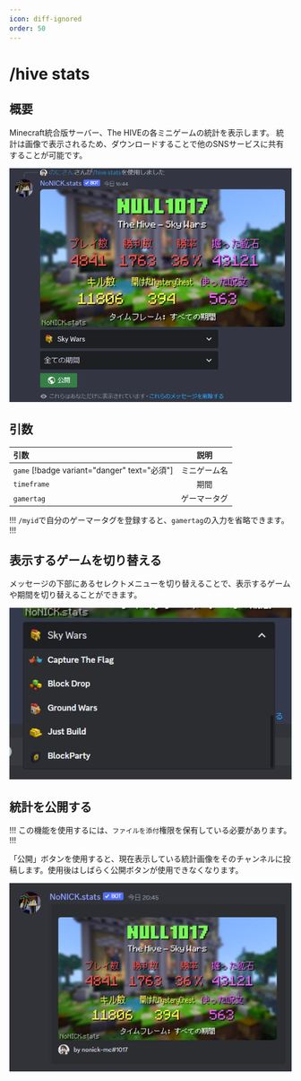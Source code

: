 ```yaml
---
icon: diff-ignored
order: 50
---
```


# /hive stats
## 概要
Minecraft統合版サーバー、The HIVEの各ミニゲームの統計を表示します。
統計は画像で表示されるため、ダウンロードすることで他のSNSサービスに共有することが可能です。

![](/static/features/hive/1.png)

## 引数

引数                                         | 説明
:---                                         | :--:
`game` [!badge variant="danger" text="必須"] | ミニゲーム名
`timeframe`                                  | 期間
`gamertag`                                   | ゲーマータグ

!!!
`/myid`で自分のゲーマータグを登録すると、`gamertag`の入力を省略できます。
!!!

## 表示するゲームを切り替える
メッセージの下部にあるセレクトメニューを切り替えることで、表示するゲームや期間を切り替えることができます。

![](/static/features/hive/2.png)

## 統計を公開する
!!!
この機能を使用するには、`ファイルを添付`権限を保有している必要があります。
!!!

「公開」ボタンを使用すると、現在表示している統計画像をそのチャンネルに投稿します。使用後はしばらく公開ボタンが使用できなくなります。

![](/static/features/hive/3.png)